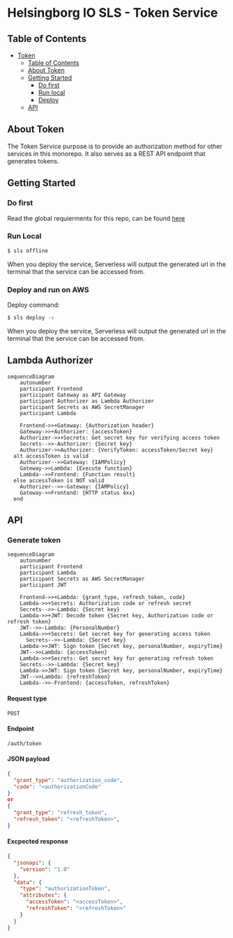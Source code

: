 <!-- HEADS UP! To avoid retyping too much info. Do a search and replace with your text editor for the following:
helsingborg-io-sls-api, Token -->

# Helsingborg IO SLS - Token Service

## Table of Contents

- [Token](#Token)
  - [Table of Contents](#table-of-contents)
  - [About Token](#about-token)
  - [Getting Started](#getting-started)
    - [Do first](#do-first)
    - [Run local](#run-local)
    - [Deploy](#deploy-and-run-on-aws)
  - [API](#api)

## About Token

The Token Service purpose is to provide an authorization method for other services in this monorepo.
It also serves as a REST API endpoint that generates tokens.

## Getting Started

### Do first

Read the global requierments for this repo, can be found [here](https://github.com/helsingborg-stad/helsingborg-io-sls-api/blob/dev/README.md)

### Run Local

```bash
$ sls offline
```

When you deploy the service, Serverless will output the generated url in the terminal that the service can be accessed from.

### Deploy and run on AWS

Deploy command:

```bash
$ sls deploy -v
```

When you deploy the service, Serverless will output the generated url in the terminal that the service can be accessed from.

## Lambda Authorizer

```mermaid
sequenceDiagram
    autonumber
    participant Frontend
    participant Gateway as API Gateway
    participant Authorizer as Lambda Authorizer
    participant Secrets as AWS SecretManager
    participant Lambda

    Frontend->>+Gateway: {Authorization header}
    Gateway->>+Authorizer: {accessToken}
    Authorizer->>+Secrets: Get secret key for verifying access token
    Secrets-->>-Authorizer: {Secret key}
    Authorizer->>Authorizer: {VerifyToken: accessToken/Secret key}
  alt accessToken is valid
    Authorizer-->>Gateway: {IAMPolicy}
    Gateway->>Lambda: {Execute function}
    Lambda-->>Frontend: {Function result}
  else accessToken is NOT valid
    Authorizer-->>-Gateway: {IAMPolicy}
    Gateway->>Frontend: {HTTP status 4xx}
  end
```

## API

### Generate token

```mermaid
sequenceDiagram
    autonumber
    participant Frontend
    participant Lambda
    participant Secrets as AWS SecretManager
    participant JWT

    Frontend->>+Lambda: {grant_type, refresh_token, code}
    Lambda->>+Secrets: Authorization code or refresh secret
    Secrets-->>-Lambda: {Secret key}
    Lambda->>+JWT: Decode token {Secret key, Authorization code or refresh token}
    JWT-->>-Lambda: {PersonalNumber}
    Lambda->>+Secrets: Get secret key for generating access token
      Secrets-->>-Lambda: {Secret key}
    Lambda->>JWT: Sign token {Secret key, personalNumber, expiryTime}
    JWT-->>Lambda: {accessToken}
    Lambda->>+Secrets: Get secret key for generating refresh token
    Secrets-->>-Lambda: {Secret key}
    Lambda->>JWT: Sign token {Secret key, personalNumber, expiryTime}
    JWT-->>Lambda: {refreshToken}
    Lambda-->>-Frontend: {accessToken, refreshToken}

```

#### Request type

`POST`

#### Endpoint

`/auth/token`

#### JSON payload

```json
{
  "grant_type": "authorization_code",
  "code": "<authorizationCode"
}
or
{
  "grant_type": "refresh_token",
  "refresh_token": "<refreshToken>",
}
```

#### Excpected response

```json
{
  "jsonapi": {
    "version": "1.0"
  },
  "data": {
    "type": "authorizationToken",
    "attributes": {
      "accessToken": "<accessToken>",
      "refreshToken": "<refreshToken>"
    }
  }
}
```

<!-- MARKDOWN LINKS & IMAGES -->
<!-- https://www.markdownguide.org/basic-syntax/#reference-style-links -->

[issues-url]: https://github.com/helsingborg-stad/helsingborg-io-sls-api/issues
[license-url]: https://raw.githubusercontent.com/helsingborg-stad/helsingborg-io-sls-api/master/LICENSE

